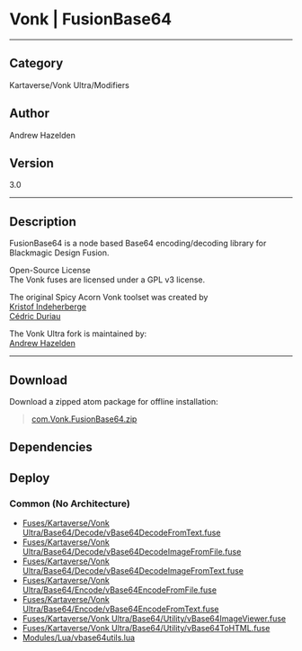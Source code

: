 # Vonk | FusionBase64
___

## Category
Kartaverse/Vonk Ultra/Modifiers

## Author
Andrew Hazelden

## Version
3.0

___

## Description
<p>FusionBase64 is a node based Base64 encoding/decoding library for Blackmagic Design Fusion.</p>

<p>Open-Source License<br>
The Vonk fuses are licensed under a GPL v3 license.</p>

<p>The original Spicy Acorn Vonk toolset was created by<br>
<a href="mailto:xmnr0x23@gmail.com">Kristof Indeherberge</a><br>
<a href="mailto:duriau.cedric@live.be">C&eacute;dric Duriau</a></p>

<p>The Vonk Ultra fork is maintained by:<br>
<a href="mailto:andrew@andrewhazelden.com">Andrew Hazelden</a></p>

___

## Download

Download a zipped atom package for offline installation:
> [com.Vonk.FusionBase64.zip](https://gitlab.com/WeSuckLess/Reactor/-/archive/master/Reactor-master.zip?path=Atoms/com.Vonk.FusionBase64)  

## Dependencies

## Deploy

### Common (No Architecture)

<ul>
<li><a href="https://gitlab.com/WeSuckLess/Reactor/-/blob/master/Atoms/com.Vonk.FusionBase64/Fuses/Kartaverse/Vonk Ultra/Base64/Decode/vBase64DecodeFromText.fuse?ref_type=heads">Fuses/Kartaverse/Vonk Ultra/Base64/Decode/vBase64DecodeFromText.fuse</a></li>
<li><a href="https://gitlab.com/WeSuckLess/Reactor/-/blob/master/Atoms/com.Vonk.FusionBase64/Fuses/Kartaverse/Vonk Ultra/Base64/Decode/vBase64DecodeImageFromFile.fuse?ref_type=heads">Fuses/Kartaverse/Vonk Ultra/Base64/Decode/vBase64DecodeImageFromFile.fuse</a></li>
<li><a href="https://gitlab.com/WeSuckLess/Reactor/-/blob/master/Atoms/com.Vonk.FusionBase64/Fuses/Kartaverse/Vonk Ultra/Base64/Decode/vBase64DecodeImageFromText.fuse?ref_type=heads">Fuses/Kartaverse/Vonk Ultra/Base64/Decode/vBase64DecodeImageFromText.fuse</a></li>
<li><a href="https://gitlab.com/WeSuckLess/Reactor/-/blob/master/Atoms/com.Vonk.FusionBase64/Fuses/Kartaverse/Vonk Ultra/Base64/Encode/vBase64EncodeFromFile.fuse?ref_type=heads">Fuses/Kartaverse/Vonk Ultra/Base64/Encode/vBase64EncodeFromFile.fuse</a></li>
<li><a href="https://gitlab.com/WeSuckLess/Reactor/-/blob/master/Atoms/com.Vonk.FusionBase64/Fuses/Kartaverse/Vonk Ultra/Base64/Encode/vBase64EncodeFromText.fuse?ref_type=heads">Fuses/Kartaverse/Vonk Ultra/Base64/Encode/vBase64EncodeFromText.fuse</a></li>
<li><a href="https://gitlab.com/WeSuckLess/Reactor/-/blob/master/Atoms/com.Vonk.FusionBase64/Fuses/Kartaverse/Vonk Ultra/Base64/Utility/vBase64ImageViewer.fuse?ref_type=heads">Fuses/Kartaverse/Vonk Ultra/Base64/Utility/vBase64ImageViewer.fuse</a></li>
<li><a href="https://gitlab.com/WeSuckLess/Reactor/-/blob/master/Atoms/com.Vonk.FusionBase64/Fuses/Kartaverse/Vonk Ultra/Base64/Utility/vBase64ToHTML.fuse?ref_type=heads">Fuses/Kartaverse/Vonk Ultra/Base64/Utility/vBase64ToHTML.fuse</a></li>
<li><a href="https://gitlab.com/WeSuckLess/Reactor/-/blob/master/Atoms/com.Vonk.FusionBase64/Modules/Lua/vbase64utils.lua?ref_type=heads">Modules/Lua/vbase64utils.lua</a></li>
</ul>
